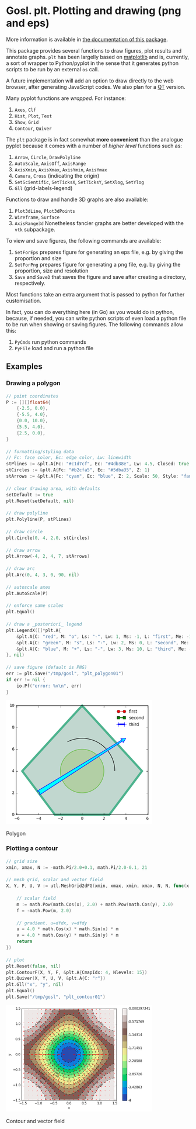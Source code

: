 # Gosl. plt. Plotting and drawing (png and eps)

More information is available in [the documentation of this package](http://rawgit.com/cpmech/gosl/master/doc/xxplt.html).

This package provides several functions to draw figures, plot results and annotate graphs. `plt` has
been largelly based on [matplotlib](https://matplotlib.org) and is, currently, a sort of wrapper to
Python/pyplot in the sense that it generates python scripts to be run by an external `os` call.

A future implementation will add an option to draw directly to the web browser, after generating
JavaScript codes. We also plan for a [QT](https://www.qt.io) version.

Many pyplot functions are _wrapped_. For instance:
1. `Axes`, `Clf`
2. `Hist`, `Plot`, `Text`
3. `Show`, `Grid`
4. `Contour`, `Quiver`

The `plt` package is in fact somewhat **more convenient** than the analogue pyplot because it comes
with a number of _higher level_ functions such as:
1. `Arrow`, `Circle`, `DrawPolyline`
2. `AutoScale`, `AxisOff`, `AxisRange`
3. `AxisXmin`, `AxisXmax`, `AxisYmin`, `AxisYmax`
4. `Camera`, `Cross` (indicating the origin)
5.  `SetScientific`, `SetTicksX`, `SetTicksY`, `SetXlog`, `SetYlog`
6. `Gll` (grid-labels-legend)

Functions to draw and handle 3D graphs are also available:
1. `Plot3dLine`, `Plot3dPoints`
2. `Wireframe`, `Surface`
3. `AxisRange3d` 
Nonetheless fancier graphs are better developed with the `vtk` subpackage.

To view and save figures, the following commands are available:
1. `SetForEps` prepares figure for generating an eps file, e.g. by giving the proportion and size
2. `SetForPng` prepares figure for generating a png file, e.g. by giving the proportion, size and resolution
3. `Save` and `SaveD` that saves the figure and save after creating a directory, respectively.

Most functions take an extra argument that is passed to python for further customisation.

In fact, you can do everything here (in Go) as you would do in python, because, if needed, you can
write python scripts of even load a python file to be run when showing or saving figures. The
following commands allow this:
1. `PyCmds` run python commands
2. `PyFile` load and run a python file

## Examples



### Drawing a polygon

```go
// point coordinates
P := [][]float64{
    {-2.5, 0.0},
    {-5.5, 4.0},
    {0.0, 10.0},
    {5.5, 4.0},
    {2.5, 0.0},
}

// formatting/styling data
// Fc: face color, Ec: edge color, Lw: linewidth
stPlines := &plt.A{Fc: "#c1d7cf", Ec: "#4db38e", Lw: 4.5, Closed: true, NoClip: true}
stCircles := &plt.A{Fc: "#b2cfa5", Ec: "#5dba35", Z: 1}
stArrows := &plt.A{Fc: "cyan", Ec: "blue", Z: 2, Scale: 50, Style: "fancy"}

// clear drawing area, with defaults
setDefault := true
plt.Reset(setDefault, nil)

// draw polyline
plt.Polyline(P, stPlines)

// draw circle
plt.Circle(0, 4, 2.0, stCircles)

// draw arrow
plt.Arrow(-4, 2, 4, 7, stArrows)

// draw arc
plt.Arc(0, 4, 3, 0, 90, nil)

// autoscale axes
plt.AutoScale(P)

// enforce same scales
plt.Equal()

// draw a _posteriori_ legend
plt.LegendX([]*plt.A{
    &plt.A{C: "red", M: "o", Ls: "-", Lw: 1, Ms: -1, L: "first", Me: -1},
    &plt.A{C: "green", M: "s", Ls: "-", Lw: 2, Ms: 0, L: "second", Me: -1},
    &plt.A{C: "blue", M: "+", Ls: "-", Lw: 3, Ms: 10, L: "third", Me: -1},
}, nil)

// save figure (default is PNG)
err := plt.Save("/tmp/gosl", "plt_polygon01")
if err != nil {
    io.Pf("error: %v\n", err)
}
```

<div id="container">
<p><img src="../examples/figs/plt_polygon01.png" width="400"></p>
Polygon
</div>



### Plotting a contour
```go
// grid size
xmin, xmax, N := -math.Pi/2.0+0.1, math.Pi/2.0-0.1, 21

// mesh grid, scalar and vector field
X, Y, F, U, V := utl.MeshGrid2dFG(xmin, xmax, xmin, xmax, N, N, func(x, y float64) (f, u, v float64) {

    // scalar field
    m := math.Pow(math.Cos(x), 2.0) + math.Pow(math.Cos(y), 2.0)
    f = -math.Pow(m, 2.0)

    // gradient. u=dfdx, v=dfdy
    u = 4.0 * math.Cos(x) * math.Sin(x) * m
    v = 4.0 * math.Cos(y) * math.Sin(y) * m
    return
})

// plot
plt.Reset(false, nil)
plt.ContourF(X, Y, F, &plt.A{CmapIdx: 4, Nlevels: 15})
plt.Quiver(X, Y, U, V, &plt.A{C: "r"})
plt.Gll("x", "y", nil)
plt.Equal()
plt.Save("/tmp/gosl", "plt_contour01")
```

<div id="container">
<p><img src="../examples/figs/plt_contour01.png" width="400"></p>
Contour and vector field
</div>
